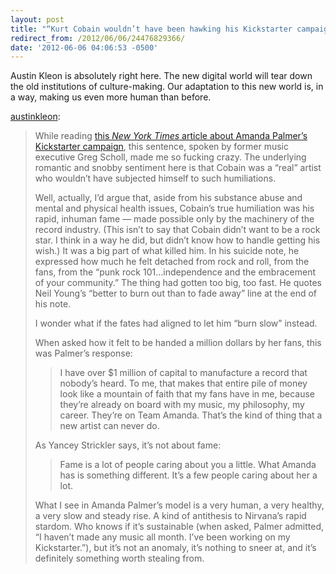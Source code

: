 ```yaml
---
layout: post
title: "“Kurt Cobain wouldn’t have been hawking his Kickstarter campaign.”"
redirect_from: /2012/06/06/24476829366/
date: '2012-06-06 04:06:53 -0500'
---
```

<p>Austin Kleon is absolutely right here. The new digital world will tear down the old institutions of culture-making. Our adaptation to this new world is, in a way, making us even more human than before.</p>
<p><a class="tumblr_blog" href="http://tumblr.austinkleon.com/post/24475846740">austinkleon</a>:</p>
<blockquote>
<p>While reading <a href="http://www.nytimes.com/2012/06/06/arts/music/amanda-palmer-takes-connecting-with-her-fans-to-a-new-level.html">this <em>New York Times</em> article about Amanda Palmer’s Kickstarter campaign</a>, this sentence, spoken by former music executive Greg Scholl, made me so fucking crazy. The underlying romantic and snobby sentiment here is that Cobain was a “real” artist who wouldn’t have subjected himself to such humiliations.</p>
<p>Well, actually, I’d argue that, aside from his substance abuse and mental and physical health issues, Cobain’s true humiliation was his rapid, inhuman fame — made possible only by the machinery of the record industry. (This isn’t to say that Cobain didn’t want to be a rock star. I think in a way he did, but didn’t know how to handle getting his wish.) It was a big part of what killed him. In his suicide note, he expressed how much he felt detached from rock and roll, from the fans, from the “punk rock 101…independence and the embracement of your community.” The thing had gotten too big, too fast. He quotes Neil Young’s “better to burn out than to fade away” line at the end of his note.</p>
<p>I wonder what if the fates had aligned to let him “burn slow” instead.</p>
<p>When asked how it felt to be handed a million dollars by her fans, this was Palmer’s response:</p>
<blockquote>
<p>I have over $1 million of capital to manufacture a record that nobody’s heard. To me, that makes that entire pile of money look like a mountain of faith that my fans have in me, because they’re already on board with my music, my philosophy, my career. They’re on Team Amanda. That’s the kind of thing that a new artist can never do.</p>
</blockquote>
<p>As Yancey Strickler says, it’s not about fame:</p>
<blockquote>
<p>Fame is a lot of people caring about you a little. What Amanda has is something different. It’s a few people caring about her a lot.</p>
</blockquote>
<p>What I see in Amanda Palmer’s model is a very human, a very healthy, a very slow and steady rise. A kind of antithesis to Nirvana’s rapid stardom. Who knows if it’s sustainable (when asked, Palmer admitted, “I haven’t made any music all month. I’ve been working on my Kickstarter.”), but it’s not an anomaly, it’s nothing to sneer at, and it’s definitely something worth stealing from.</p>
</blockquote>
